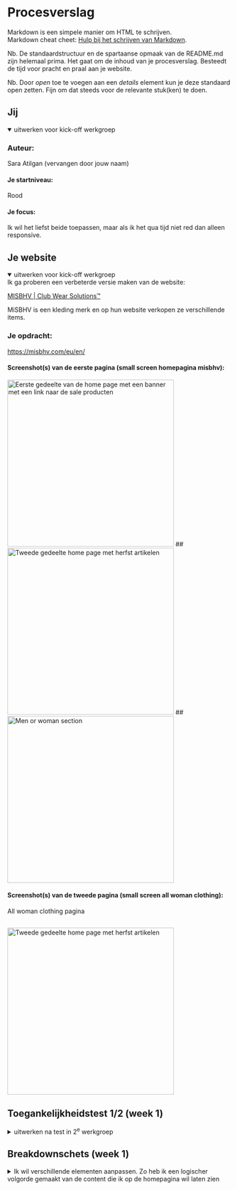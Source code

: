 
# Procesverslag
Markdown is een simpele manier om HTML te schrijven.  
Markdown cheat cheet: [Hulp bij het schrijven van Markdown](https://github.com/adam-p/markdown-here/wiki/Markdown-Cheatsheet).

Nb. De standaardstructuur en de spartaanse opmaak van de README.md zijn helemaal prima. Het gaat om de inhoud van je procesverslag. Besteedt de tijd voor pracht en praal aan je website.

Nb. Door *open* toe te voegen aan een *details* element kun je deze standaard open zetten. Fijn om dat steeds voor de relevante stuk(ken) te doen.





## Jij

<details open>
  <summary>uitwerken voor kick-off werkgroep</summary>

  ### Auteur:
  Sara Atilgan (vervangen door jouw naam)

  #### Je startniveau:
  Rood

  #### Je focus:
  Ik wil het liefst beide toepassen, maar als ik het qua tijd niet red dan alleen responsive.
 
</details>





## Je website

<details open>
  <summary>uitwerken voor kick-off werkgroep</summary>
  Ik ga proberen een verbeterde versie maken van de website: 

[MISBHV | Club Wear Solutions™](https://misbhv.com/eu/en/)

MiSBHV is een kleding merk en op hun website verkopen ze verschillende items.

  ### Je opdracht:
  https://misbhv.com/eu/en/

  #### Screenshot(s) van de eerste pagina (small screen homepagina misbhv): 
  <img src="readme-images/homescreen_1.jpg" width="375px" alt="Eerste gedeelte van de home page met een banner met een link naar de sale producten">
  ##
  <img src="readme-images/homescreen_2.jpg" width="375px" alt="Tweede gedeelte home page met herfst artikelen">
  ##
  <img src="readme-images/homescreen_5.jpg" width="375px" alt="Men or woman section">

  #### Screenshot(s) van de tweede pagina (small screen all woman clothing):
  All woman clothing pagina
  ##
  <img src="readme-images/pagina2_woman.jpg" width="375px" alt="Tweede gedeelte home page met herfst artikelen">
 
</details>



## Toegankelijkheidstest 1/2 (week 1)

<details>
  <summary>uitwerken na test in 2<sup>e</sup> werkgroep</summary>

  ### Bevindingen
  Lijst met je bevindingen die in de test naar voren kwamen:
  <ul>
  </ul>

</details>



## Breakdownschets (week 1)

<details>
  <summary>Ik wil verschillende elementen aanpassen. 
    Zo heb ik een logischer volgorde gemaakt van de content die ik op de homepagina wil laten zien</summary>

  ### Homepagina: 
  <img src="readme-images/breakdown_pagina1.jpg" width="375px" alt="breakdown van de hele home pagina">

<details>
  <summary>De tekst met ‘new in’ of ‘black week’ lijken op knoppen dus wil ik die veranderen in een label. 
    Verder wil ik ‘voeg toe aan winkelmand’ knoppen toevoegen.</summary>

  ### All woman clothing: 
  <img src="readme-images/breakdown_pagina2.jpg" width="375px" alt="breakdown van de tweede pagina">

<details>
  <summary>De menu items wil ik alleen verticaal aan de linkerkant uitlijnen. Verder wil ik deze links ook hover states geven en via mobiele formaat een state toepassen aan de links zodat de gebruiker weet op welke pagina hun zijn. </summary>

  ### Navigatie menu: 
  <img src="readme-images/menu_misbhv.png" width="375px" alt="menu">

</details>





## Voortgang 1 (week 2)

<details>
  <summary>Ik begon met het maken van een navigatie menu met alle items. Het begin ging een beetje stroef, omdat ik al een tijdje niet bezig ben geweest met coderen. Ik heb daarom ook veel onderzoek gedaan naar verschillende responsive nav menu’s. Voor mijn mobiele formaat wil ik gebruik maken van een hamburger menu. Het liefst zonder Javascript.</summary>

  ### Stand van zaken
  hier dit ging goed & dit was lastig (neem ook screenshots op van delen van je website en code)
  
  Na een tijdje zoeken kwam ik uit op een code voor een responsive hamburger menu via codepen: 
  
  Deze code begreep ik en ik wist deze goed toe te passen. Het probleem was is dat deze persoon block elementen gebruikt en ook display:float bij een block 
  element. Ik probeerde de code zelf een beetje aan te passen, zodat het wel semantisch correct is en geen fout meldingen geeft. Dit werkte niet. Ik kreeg 
  uiteindelijk ook mijn li elementen niet meer te zien. Ik had blijkbaar iets niet goed gedaan dus ben op zoek gegaan naar een andere code.
  
  bron hamburger menu codepen: [https://codepen.io/mutedblues/pen/MmPNPG](https://codepen.io/mutedblues/pen/MmPNPG)
</details>
<details>
Omdat er vaak gebruik wordt gemaakt van divs en heel veel classes vond ik het lastig om dit niet te gebruiken of weg te halen. Ik denk het de reden is dat sommige uitgewerkte code’s niet correct waren (vanwege verkeerde elementen selecteren in css). Ik heb namelijk gebruik gemaakt van een andere code (zie bron hieronder). In het begin ging het best prima, maar uiteindelijk gingen alle li elementen naar boven schuiven wanneer ik dus het menu ging uitklappen (iets met height en position te maken?). Ook gingen de hamburger menu lines raar bewegen en vormde ze geen x wanneer het menu is uitgeklapt. 

bron hamburger menu css: [https://alvarotrigo.com/blog/hamburger-menu-css](https://alvarotrigo.com/blog/hamburger-menu-css)

  <img src="readme-images/menu1.png" width="375px" alt="breakdown van de hele home pagina">

  <p>Orginele code:</p>

```css
@import url("https://fonts.googleapis.com/css2?family=Poppins:ital,wght@0,100;0,200;0,300;0,400;0,500;0,600;0,700;0,800;0,900;1,100;1,200;1,300;1,400;1,500;1,600;1,700;1,800;1,900&display=swap");

* {
  margin: 0;
  padding: 0;
  box-sizing: border-box;
}

body {
  font-family: "Poppins", sans-serif;
}

.container {
  max-width: 1050px;
  width: 90%;
  margin: auto;
}

.navbar {
  width: 100%;
  box-shadow: 0 1px 4px rgb(146 161 176 / 15%);
}

.nav-container {
  display: flex;
  justify-content: space-between;
  align-items: center;
  height: 62px;
}

.navbar .menu-items {
  display: flex;
}

.navbar .nav-container li {
  list-style: none;
}

.navbar .nav-container a {
  text-decoration: none;
  color: #0e2431;
  font-weight: 500;
  font-size: 1.2rem;
  padding: 0.7rem;
}

.navbar .nav-container a:hover{
    font-weight: bolder;
}

.nav-container {
  display: block;
  position: relative;
  height: 60px;
}

.nav-container .checkbox {
  position: absolute;
  display: block;
  height: 32px;
  width: 32px;
  top: 20px;
  left: 20px;
  z-index: 5;
  opacity: 0;
  cursor: pointer;
}

.nav-container .hamburger-lines {
  display: block;
  height: 26px;
  width: 32px;
  position: absolute;
  top: 17px;
  left: 20px;
  z-index: 2;
  display: flex;
  flex-direction: column;
  justify-content: space-between;
}

.nav-container .hamburger-lines .line {
  display: block;
  height: 4px;
  width: 100%;
  border-radius: 10px;
  background: #0e2431;
}

.nav-container .hamburger-lines .line1 {
  transform-origin: 0% 0%;
  transition: transform 0.4s ease-in-out;
}

.nav-container .hamburger-lines .line2 {
  transition: transform 0.2s ease-in-out;
}

.nav-container .hamburger-lines .line3 {
  transform-origin: 0% 100%;
  transition: transform 0.4s ease-in-out;
}

.navbar .menu-items {
  padding-top: 120px;
  box-shadow: inset 0 0 2000px rgba(255, 255, 255, .5);
  height: 100vh;
  width: 100%;
  transform: translate(-150%);
  display: flex;
  flex-direction: column;
  margin-left: -40px;
  padding-left: 50px;
  transition: transform 0.5s ease-in-out;
  text-align: center;
}

.navbar .menu-items li {
  margin-bottom: 1.2rem;
  font-size: 1.5rem;
  font-weight: 500;
}

.logo {
  position: absolute;
  top: 5px;
  right: 15px;
  font-size: 1.2rem;
  color: #0e2431;
}

.nav-container input[type="checkbox"]:checked ~ .menu-items {
  transform: translateX(0);
}

.nav-container input[type="checkbox"]:checked ~ .hamburger-lines .line1 {
  transform: rotate(45deg);
}

.nav-container input[type="checkbox"]:checked ~ .hamburger-lines .line2 {
  transform: scaleY(0);
}

.nav-container input[type="checkbox"]:checked ~ .hamburger-lines .line3 {
  transform: rotate(-45deg);
}

.nav-container input[type="checkbox"]:checked ~ .logo{
  display: none;
}
```
<details>
<p>Mijn eigen code:</p>

 <img src="readme-images/menu1.3.png" width="375px" alt="code eerste nav menu">

 ##
 
 <img src="readme-images/menu1.2.png" width="375px" alt="code tweede nav menu">

 ##

 <img src="readme-images/menu1.1.png" width="375px" alt="code derde nav menu">


</details>





## Voortgang 2 (week 3)

<details>
  <summary>Omdat ik wat achterliep, ben ik eerst gaan focussen op het rest van de content. Zo ben ik begonnen met het maken van mijn eerste section. Ik had als eerst position absolute en position relative toegepast. Dit werkte prima, maar dit is niet de juiste manier. Hier door kunnen elementen verplaatsen want ze zitten op elkaar en ze zijn gepositioneerd. </summary>

  ### Stand van zaken
  hier dit ging goed & dit was lastig (neem ook screenshots op van delen van je website en code)

  ### black week section
   <img src="readme-images/section_blackweek1.png" width="375px" alt="section black week code">

  <p>Met hulp van Marten heb ik display grid gebruikt voor mijn section. Dit ging eerste instantie niet helemaal makkelijk, want de grid liet steeds extra rows zien terwijl ik de rows heb aangegeven met grid-template-rows. We wisten beide niet waar dit aan lag. </p>
  
   <img src="readme-images/schets1_marten.jpg" width="375px" alt="schets Marten">
   ##
   <img src="readme-images/section_blackweek1.2.png" width="375px" alt="section black week code">
   ##
   <img src="readme-images/section_blackweek1.3.png" width="375px" alt="section black week code">
   
<p>Ik ben vervolgens later nog is naar de code gaan kijken met Abby. Ik dacht misschien dat het aan de height lag en dat klopte ook. Ik had de height weggehaald en de rows aangepast. Nu stond alles op de juiste plek.</p>
<img src="readme-images/section_blackweek1.4.png" width="375px" alt="section black week code">
##
<img src="readme-images/section_blackweek1.5.png" width="375px" alt="section black week code">

<p>Ik ben vervolgens meerdere grid sections gaan maken. </p>
<img src="readme-images/Woman_men_section.png" width="375px" alt="woman & men section code">

### Fall collection items section
<details>

<p>Bij de fall collection items section ging de grid ook extra rows aanmaken. Dit keer had ik geen height gebruikt, maar het stond nog steeds niet op de juiste plek. Ik ben toen gaan kijken wat er gebeurt als ik bij de items verschillende start & end rows en columns gebruik.</p>
<img src="readme-images/twoitems_1.png" width="375px" alt="fall collection two items">
##
<img src="readme-images/twoitems_2.png" width="375px" alt="fall collection two items">

<p>Ik heb verschillende dingen geprobeerd, maar nog steed kwam de img en de andere child elementen niet op de juiste plek te staan. Hier raakte ik gefrustreerd van, maar ik bleef het proberen.</p>
<img src="readme-images/twoitems_3.png" width="375px" alt="fall collection two items">

<p>Ik heb toen ook classes gebruikt voor de images, omdat ik misschien dacht dat ik de verkeerde css properties had genoteerd.</p>
<img src="readme-images/twoitems_4.png" width="375px" alt="fall collection two items">

<p>Html code fall collection items:</p>
<img src="readme-images/twoitems_5.png" width="375px" alt="fall collection two items">
  
</details>
Ik ben de volgende ochtend verder gegaan. Ik ben die dag ook weer verschillende dingen gaan proberen. Ik heb de eerste image over alle rows geplaatst om te zien of dit ook echt wat deed. Verder heb ik height: auto; aan de images gegeven om te kijken of dat wat zou doen.

<img src="readme-images/twoitems12.png" width="375px" alt="fall collection two items">
##
<img src="readme-images/twoitems13.png" width="375px" alt="fall collection two items">

<p>Dit werkte allemaal niet, dus ik heb de section rows aangepast en de rest van de elementen gepositioneerd in verschillende rows</p>

<img src="readme-images/twoitems14.png" width="375px" alt="fall collection two items">
##
<img src="readme-images/twoitems15.png" width="375px" alt="fall collection two items">
##
<img src="readme-images/twoitems16.png" width="375px" alt="fall collection two items">
<p>De headings en images stonden al beter. Alles stond op zijn plek, maar de images waren niet dezelfde height. Dus ik heb inplaats van een height auto een 100% height gegeven.</p>
 
</details>

## Toegankelijkheidstest 2/2 (week 4)

<details>
  <summary>Tijdens de les hebben we met verschillende toegankelijkheidsbrillen gekeken naar onze gekozen websites. Hierbij heb ik met Abby een WCAG checklist ingevuld over toegankelijkheid.</summary>

<img src="readme-images/checklist1.jpg" width="375px" alt="checklist wcag">
##
<img src="readme-images/checklist2.jpg" width="375px" alt="checklist wcag">
##
<img src="readme-images/checklist3.jpg" width="375px" alt="checklist wcag">
##
<img src="readme-images/checklist4.jpg" width="375px" alt="checklist wcag">
##
<img src="readme-images/checklist5.jpg" width="375px" alt="checklist wcag">


  

  ### Bevindingen
  Lijst met je bevindingen die in de test naar voren kwamen (geef ook aan wat er verbeterd is):
   <ul>
  <li>Er zijn vele vormen van slechtziend zijn</li>
    <li>Meerdere vormen van beperkt zijn</li>
    <li>Veel websites maken nog geen gebruik van een duidelijke opzet (code) voor screenreaders</li>
    <li>mijn website maakt veel gebruik van divs en geen headings</li>
     <li>Je kan items op mijn uitgekozen website niet makkelijk toevoegen aan je winkelwagen</li>
     <li>Ook maakt de website veel gebruik van image banners zonder alternative text</li>
  </ul>

  <p>Ik wil zoveel mogelijk dingen aanpassen als dat lukt qua tijd.</p>
  

</details>

## Voortgang 3 (week 4)

<details>
  <summary>Ik ben vervolgens de rest van het content op de homepagina gaan doen. De recycle section ging moeiteloos, omdat er ook weinig elementen stonden. Later ben ik weer gaan focussen op de header.</summary>

  ### Stand van zaken
  hier dit ging goed & dit was lastig (neem ook screenshots op van delen van je website en code)

### Recycle section

<img src="readme-images/recycle1.png" width="375px" alt="">
##
<img src="readme-images/recycle2.png" width="375px" alt="">
##

<details>

### Newsletter section
De newsletter section child elementen heb ik uitgelijnd met text align center property. Dit ging goed, alleen kwam ik er achter dat het beter is om flexbox te gebruiken om elementen op een bepaalde manier uit te lijnen. 

<img src="readme-images/newsletter1.png" width="375px" alt="">
##
<img src="readme-images/newsletter2.png" width="375px" alt="">
##
<img src="readme-images/newsletter3.png" width="375px" alt="">

<p>Code flexbox newsletter section</p>
<p>Ik heb vervolgens flexbox gebruikt en ze zo onder elkaar uitgelijnd met column property.</p>

```css
.newsletter_section {
	display: flex;
	flex-direction: column;
	align-items: center;
	gap: 1.5em;
	padding: 1.5em 0em 1.5em 0em;

	border-bottom: 1px solid white;
}

.newsletter_section h1 {
	align-self: center;
	margin: auto;

	/* styling */
	letter-spacing: var(--letter-spacing);
	text-transform: uppercase;
	font-size: var(--font-size-kop-mobiel);
	color: var(--color-text-db);
	font-family: var(--font-family-kop);

}

.newsletter_section p {
	text-align: center;

    /*styling */
	font-family: var(--font-family-body);
	font-size: var(--font-size-body-mobiel);
	line-height: 1.5em;
	color: var(--color-text-db);
	padding: 0em 1.5em 0em 1.5em;
}

.newsletter_section input {
	align-self: center;
	justify-content: center;
	width: 	15em;
	height: auto;
	box-sizing: border-box;
	padding: 0.8em;

	/*styling*/
	font-size: var(--font-size-body-mobiel);
	font-family: var(--font-family-body);
	border: 2px solid var(--color-specialelement);
	border-radius: 4px;
}

.newsletter_section label {
	font-size: var(--font-size-body-mobiel);
	font-family: var(--font-family-body);
	font-weight: bolder;
	color: var(--color-text-db);
}

.newsletter_section button {
	/*styling*/
	padding: 0.5em 1em 0.5em 1em;
	border: 1px  solid var(--color-specialelement);
	background-color: #fff;
	border-radius: 5px;
	color: var(--color-specialelement);
	font-family: var(--font-family-kop);
	font-weight: 600;
	font-size: var(--font-size-body-mobiel);
	box-shadow: 0px 2px 3px -2px black;
}

.newsletter_section button:active {
	background-color: var(--color-specialelement);
	color: #fff;
}

```

</details>

### Navigatie menu:
<details>Ik ben daarna weer verder gegaan met mijn navigatie menu. Ik ben onderzoek gaan doen naar tutorials die ook gebruik maken van submenu’s en die responsive zijn. Ik kwam uit op eentje die gebruik maakt van flexbox en die een hamburger animatie heeft. 
	
bron: [https://webdesign.tutsplus.com/how-to-build-a-responsive-navigation-bar-with-flexbox--cms-33535t](https://webdesign.tutsplus.com/how-to-build-a-responsive-navigation-bar-with-flexbox--cms-33535t) 

<p>Met deze navigatie menu had ik wat moeite, omdat deze tutorial ook gebruik maakte van heel veel classes. Ook de hoeveelheid elementen die ik in mijn header had staan maakte het chaotisch. Ik begon eerst met het aanpassen van verschillende elementen zodat het voor mij er logisch uit ziet en dat er zo min mogelijk classes worden gebruikt. Dit ging niet helemaal goed, want de subitems kreeg ik niet te zien (zie voorbeeld hier onder). Daarom ben ik uiteindelijk verder gegaan met alle elementen die ze gebruiken in de tutorial.</p>

<img src="readme-images/navmenu2.png" width="375px" alt="">

<p>Zo had ik verschillende items en subitems. Ook had ik een aparte ul voor het logo, de winkelwagen, de search button en de log in en sign up list items. Dit allemaal zat in een navigatie en in een header.</p>

<img src="readme-images/navmenu2_html.png" width="375px" alt="">

<p>CSS styling:</p>

<img src="readme-images/navmenu2_basicstyling.png" width="375px" alt="">
##
<img src="readme-images/navmenu2_mobile.png" width="375px" alt="">
##
<img src="readme-images/navmenu2_submenu.png" width="375px" alt="">
##
<img src="readme-images/navmenu2_desktop.png" width="375px" alt="">


<p>Javascript hamburger animatie en menu openen</p>
<img src="readme-images/navmenu2_js.png" width="375px" alt="">

<p>De hamburger animatie werkte goed alleen de elementen waren niet op de juiste plek gepositioneerd. Ik probeerde dit zelf nog te veranderen, maar dat ging ook niet helemaal zoals ik het wou. Op groter scherm kreeg ik ook een groot wit vlak te zien. Waarschijnlijk door de background die op none stond, maar dit stond ook in de tutorial. </p>

<img src="readme-images/navmenu2_smallscreen.png" width="375px" alt="">
##
<img src="readme-images/navmenu2_bigscreen.png" width="375px" alt="">
	
</details>

### Final  
<details>
<summary>Aan de hand van feedback van Marten heb ik geprobeerd het navigatie menu aan te passen, zodat de elementen op de juiste plek gepositioneerd zijn en logisch is qua volgorde in mijn html</summary>

<p>Tips van Marten</p>

<img src="readme-images/schets_marten2.jpg" width="375px" alt="">
##
<img src="readme-images/schets_marten2.2.jpg" width="375px" alt="">

<p>Ik heb geprobeerd om de items in een logische volgorde te zetten en alle elementen in de nav te zetten. Omdat de items allemaal classes hadden heb ik geprobeerd de classes weg te halen. Dit werd super chaotisch en ik wist niet meer hoe ik dit kon fixen. Ik heb het uiteindelijk weggehaald.</p>

<details>
<p>Ik ben toen weer gaan kijken voor tutorials die makkelijk te volgen zijn. Ik werd geïrriteerd, want dit duurde te lang. Ik ben toen hulp gaan vragen aan Abby en zij heeft mij goed op weg geholpen.</p>

<p>ik ben eerst zelf begonnen met het maken van een navigatie menu. Het liefst heb ik natuurlijk sub menu's, maar ik ging mij eerst focussen op het belangrijkste gedeelte.</p>

<img src="readme-images/navmenu3_before.jpg" width="375px" alt="">
##
<p>Hier heb ik de elementen in de nav gezet als tip van Abby</p>
<img src="readme-images/navmenu3_aangepast.jpg" width="375px" alt="">
##
<p>Vervolgens heb ik een class hidden toegevoegd om de list elementen te kunnen zien wanneer het menu uitklapt en weg te halen wanneer het menu inklapt.</p>
<img src="readme-images/navmenu3_section.jpg" width="375px" alt="">
##
<img src="readme-images/navmenu3_website.jpg" width="375px" alt="">
##
<img src="readme-images/navmenu3_onderlogo.jpg" width="375px" alt="">

<p>Vervolgens heeft Abby mij geholpen om de elementen met flexbox uit te lijnen. Uiteindelijk heb ik door de hulp van Abby de list items precies onder het logo kunnen uitlijnen en de (log in, sign up, search icon & shopping bag) helemaal aan de rechterkant gepositioneerd</p>

<details>
<p>Ik heb daarna wat styling properties toegepast aan mijn nav elementen en ik heb vervolgens het menu een uitklap functie gegeven via javascript.</p>


<img src="readme-images/new_nav.jpg" width="375px" alt="">
##
<img src="readme-images/new_nav2.jpg" width="375px" alt="">

<p>Javascript</p>

```js
openIcon.addEventListener("click", function () {
    openMenu.classList.toggle("hidden");
});

closeIcon.addEventListener("click", function () {
    openMenu.classList.toggle("hidden");   
})

```
### Aangepaste elementen
<details>
<summary>Ik heb een aantal onderdelen aangepast, zodat het dan op groter formaat makkelijk is aan te passen. Zo heb ik de fall collection items in een ol geplaatst en heb ik de list items een scroll functie gegeven op kleiner formaat. Ook heb ik de newsletter form in de footer geplaatst zodat het 1 onderdeel is. Tot slot heb ik op pagina 2 alle woman clothing items ook in een ol geplaatst en display grid op de container gezet.</summary>

<p>Aanpassingen:</p>

<img src="readme-images/" width="375px" alt="">

 
</details>






## Eindgesprek (week 5)

<details>
  <summary>uitwerken voor eindgesprek</summary>

  ### Je uitkomst - karakteristiek screenshots:
  <img src="readme-images/dummy-plaatje.jpg" width="375px" alt="uitomst opdracht 1">


  ### Dit ging goed/Heb ik geleerd: 
  Korte omschrijving met plaatjes

  <img src="readme-images/dummy-plaatje.jpg" width="375px" alt="top">


  ### Dit was lastig/Is niet gelukt:
  Korte omschrijving met plaatjes

  <img src="readme-images/dummy-plaatje.jpg" width="375px" alt="bummer">
</details>





## Bronnenlijst

<details open>
  <summary>continu bijhouden terwijl je werkt</summary>

  Nb. Wees specifiek ('css-tricks' als bron is bijv. niet specifiek genoeg). 
  Nb. ChatGpT en andere AI horen er ook bij.
  Nb. Vermeld de bronnen ook in je code.

  1. bron 1
  2. bron 2
  3. ...

</details>
